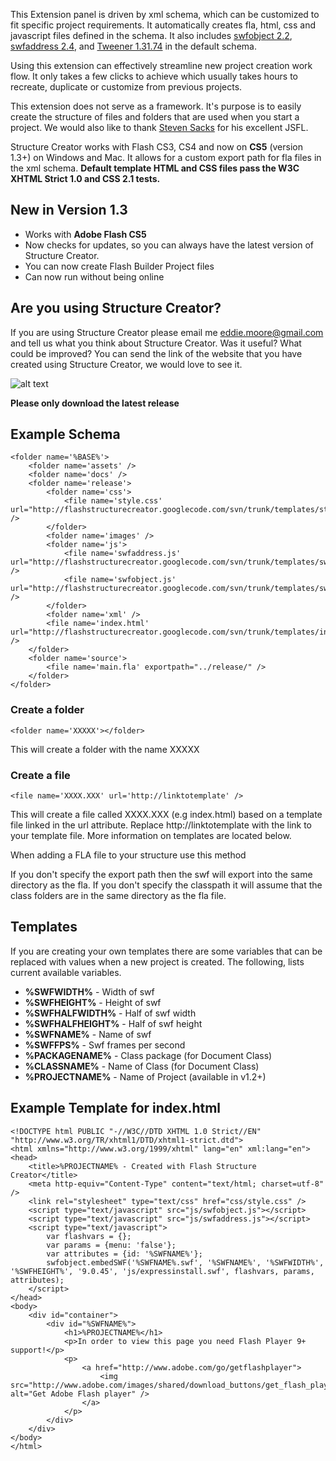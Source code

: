This Extension panel is driven by xml schema, which can be customized to fit specific project requirements. It automatically creates fla, html, css and javascript files 
defined in the schema. It also includes [swfobject 2.2](http://code.google.com/p/swfobject/), [swfaddress 2.4](http://www.asual.com/swfaddress/), and 
[Tweener 1.31.74](http://code.google.com/p/tweener/) in the default schema. 

Using this extension can effectively streamline new project creation work flow. It only takes a few clicks to achieve which usually takes hours to recreate, duplicate or 
customize from previous projects.

This extension does not serve as a framework. It's purpose is to easily create the structure of files and folders that are used when you start a project. We would also 
like to thank [Steven Sacks](http://www.stevensacks.net/) for his excellent JSFL.

Structure Creator works with Flash CS3, CS4 and now on **CS5**</b> (version 1.3+) on Windows and Mac.
It allows for a custom export path for fla files in the xml schema.
**Default template HTML and CSS files pass the W3C XHTML Strict 1.0 and CSS 2.1 tests.**

New in Version 1.3
------------------
  - Works with **Adobe Flash CS5**
  - Now checks for updates, so you can always have the latest version of Structure Creator.
  - You can now create Flash Builder Project files
  - Can now run without being online


Are you using Structure Creator?
--------------------------------
If you are using Structure Creator please email me [eddie.moore@gmail.com](mailto://eddie.moore@gmail.com) and tell us 
what you think about Structure Creator. Was it useful? What could be improved? You can send the link of the website 
that you have created using Structure Creator, we would love to see it.

![alt text](http://eddie-moore.com/structurecreator/images/structure_creator_1_3.png "StructureCreator")

**Please only download the latest release**

Example Schema
--------------
	<folder name='%BASE%'>
		<folder name='assets' />
		<folder name='docs' />
		<folder name='release'>
			<folder name='css'>
				<file name='style.css' url="http://flashstructurecreator.googlecode.com/svn/trunk/templates/style.css" />
			</folder>
			<folder name='images' />
			<folder name='js'>
				<file name='swfaddress.js' url="http://flashstructurecreator.googlecode.com/svn/trunk/templates/swfaddress.js" />
				<file name='swfobject.js' url="http://flashstructurecreator.googlecode.com/svn/trunk/templates/swfobject.js" />
			</folder>
			<folder name='xml' />
			<file name='index.html' url="http://flashstructurecreator.googlecode.com/svn/trunk/templates/index.html" />
		</folder>
		<folder name='source'>
			<file name='main.fla' exportpath="../release/" />
		</folder>
	</folder>



### Create a folder
	<folder name='XXXXX'></folder>

This will create a folder with the name XXXXX

### Create a file
	<file name='XXXX.XXX' url='http://linktotemplate' />

This will create a file called XXXX.XXX (e.g index.html) based on a template file linked in the url attribute. 
Replace http://linktotemplate with the link to your template file. More information on templates are located below.

When adding a FLA file to your structure use this method
	<file name='main.fla' exportpath="../release/" classpath="../classes/" />

If you don't specify the export path then the swf will export into the same directory as the fla.
If you don't specify the classpath it will assume that the class folders are in the same directory as the fla file.


Templates
---------
If you are creating your own templates there are some variables that can be replaced with values when a new project is created. 
The following, lists current available variables.

+ **%SWFWIDTH%** - Width of swf 
+ **%SWFHEIGHT%** - Height of swf
+ **%SWFHALFWIDTH%** - Half of swf width
+ **%SWFHALFHEIGHT%** - Half of swf height
+ **%SWFNAME%** - Name of swf
+ **%SWFFPS%** - Swf frames per second
+ **%PACKAGENAME%** - Class package (for Document Class)
+ **%CLASSNAME%** - Name of Class (for Document Class)
+ **%PROJECTNAME%** - Name of Project (available in v1.2+)

Example Template for index.html
-------------------------------
	<!DOCTYPE html PUBLIC "-//W3C//DTD XHTML 1.0 Strict//EN" "http://www.w3.org/TR/xhtml1/DTD/xhtml1-strict.dtd">
	<html xmlns="http://www.w3.org/1999/xhtml" lang="en" xml:lang="en">
	<head>
		<title>%PROJECTNAME% - Created with Flash Structure Creator</title>
		<meta http-equiv="Content-Type" content="text/html; charset=utf-8" />
		<link rel="stylesheet" type="text/css" href="css/style.css" />
		<script type="text/javascript" src="js/swfobject.js"></script>
		<script type="text/javascript" src="js/swfaddress.js"></script>
		<script type="text/javascript">
			var flashvars = {};
			var params = {menu: 'false'};
			var attributes = {id: '%SWFNAME%'};
			swfobject.embedSWF('%SWFNAME%.swf', '%SWFNAME%', '%SWFWIDTH%', '%SWFHEIGHT%', '9.0.45', 'js/expressinstall.swf', flashvars, params, attributes);
		</script>
	</head>
	<body>
		<div id="container">
			<div id="%SWFNAME%">
				<h1>%PROJECTNAME%</h1>
				<p>In order to view this page you need Flash Player 9+ support!</p>
				<p>
					<a href="http://www.adobe.com/go/getflashplayer">
						<img src="http://www.adobe.com/images/shared/download_buttons/get_flash_player.gif" alt="Get Adobe Flash player" />
					</a>
				</p>
			</div>
		</div>
	</body>
	</html>
